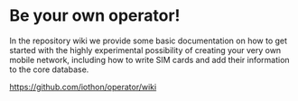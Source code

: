 # Be your own operator!

In the repository wiki we provide some basic documentation on how to get started with the highly experimental possibility of creating your very own mobile network, including how to write SIM cards and add their information to the core database.

https://github.com/iothon/operator/wiki
